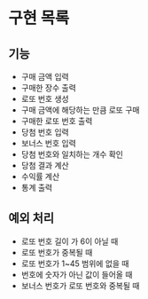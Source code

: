 # 구현 목록

## 기능

- 구매 금액 입력
- 구매한 장수 출력
- 로또 번호 생성
- 구매 금액에 해당하는 만큼 로또 구매
- 구매한 로또 번호 출력
- 당첨 번호 입력
- 보너스 번호 입력
- 당첨 번호와 일치하는 개수 확인
- 당첨 결과 계산
- 수익률 계산
- 통계 출력

## 예외 처리

- 로또 번호 길이 가 6이 아닐 때
- 로또 번호가 중복될 때
- 로또 번호가 1~45 범위에 없을 때
- 번호에 숫자가 아닌 값이 들어올 때
- 보너스 번호가 로또 번호와 중복될 때
